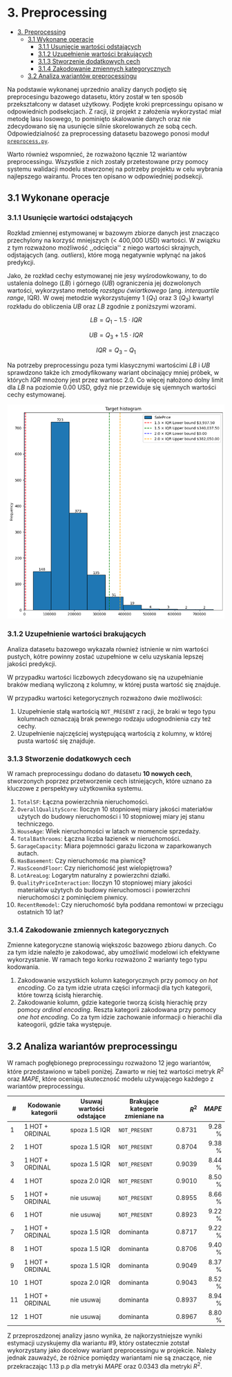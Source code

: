 # 3. Preprocessing

- [3. Preprocessing](#3-preprocessing)
  - [3.1 Wykonane operacje](#31-wykonane-operacje)
    - [3.1.1 Usunięcie wartości odstających](#311-usunięcie-wartości-odstających)
    - [3.1.2 Uzupełnienie wartości brakujących](#312-uzupełnienie-wartości-brakujących)
    - [3.1.3 Stworzenie dodatkowych cech](#313-stworzenie-dodatkowych-cech)
    - [3.1.4 Zakodowanie zmiennych kategorycznych](#314-zakodowanie-zmiennych-kategorycznych)
  - [3.2 Analiza wariantów preprocessingu](#32-analiza-wariantów-preprocessingu)


Na podstawie wykonanej uprzednio analizy danych podjęto się preprocesingu bazowego datasetu, który został w ten sposób przekształcony w dataset użytkowy. Podjęte kroki preprcessingu opisano w odpowiednich podsekcjach. Z racji, iż projekt z założenia wykorzystać miał metodę lasu losowego, to pominięto skalowanie danych oraz nie zdecydowano się na usunięcie silnie skorelowanych ze sobą cech. Odpowiedzialność za preprocessing datasetu bazowego ponosi moduł [`preprocess.py`](/src/data_preprocessing/preprocess.py).

Warto również wspomnieć, że rozważono łącznie 12 wariantów preprocessingu. Wszystkie z nich zostały przetestowane przy pomocy systemu walidacji modelu stworzonej na potrzeby projektu w celu wybrania najlepszego wairantu. Proces ten opisano w odpowiedniej podsekcji.

## 3.1 Wykonane operacje

### 3.1.1 Usunięcie wartości odstających

Rozkład zmiennej estymowanej w bazowym zbiorze danych jest znacząco przechylony na korzyść mniejszych (< 400,000 USD) wartości. W związku z tym rozważono możliwość ,,odcięcia'' z niego wartości skrajnych, odjstających (ang. *outliers*), które mogą negatywnie wpłynąć na jakoś predykcji.

Jako, że rozkład cechy estymowanej nie jesy wyśrodowkowany, to do ustalenia dolnego ($LB$) i górnego ($UB$) ograniczenia jej dozwolonych wartości, wykorzystano metodę *rozstępu ćwiartkowego* (ang. *interquartile range*, IQR). W owej metodzie wykorzystujemy 1 ($Q_1$) oraz 3 ($Q_3$) kwartyl rozkładu do obliczenia $UB$ oraz $LB$ zgodnie z poniższymi wzorami.

$$
LB = Q_1 - 1.5 \cdot IQR
$$

$$
UB = Q_3 + 1.5 \cdot IQR
$$

$$
IQR = Q_3 - Q_1
$$

Na potrzeby preprocessingu poza tymi klasycznymi wartościmi $LB$ i $UB$ sprawdzono także ich zmodyfikowany wariant obcinający mniej próbek, w których $IQR$ mnożony jest przez wartosc $2.0$. Co więcej nałożono dolny limit dla $LB$ na poziomie 0.00 USD, gdyż nie przewiduje się ujemnych wartości cechy estymowanej.

![histogram cechy estymowanej z oznaczonymi LB i UB](/datasets/plots/base/target_histogram_with_outliers.png)

### 3.1.2 Uzupełnienie wartości brakujących

Analiza datasetu bazowego wykazała również istnienie w nim wartości pustych, kótre powinny zostać uzupełnione w celu uzyskania lepszej jakości predykcji.

W przypadku wartości liczbowych zdecydowano się na uzupełnianie braków medianą wyliczoną z kolumny, w której pusta wartość się znajduje.

W przypadku wartości ketegorycznych rozważono dwie możliwości:

1. Uzupełnienie stałą wartością `NOT_PRESENT` z racji, że braki w tego typu kolumnach oznaczają brak pewnego rodzaju udognodnienia czy też cechy.
2. Uzupełnienie najczęściej występującą wartością z kolumny, w której pusta wartość się znajduje.

### 3.1.3 Stworzenie dodatkowych cech

W ramach preprocessingu dodano do datasetu **10 nowych cech**, stworzonych poprzez przetworzenie cech istniejących, które uznano za kluczowe z perspektywy użytkownika systemu.

1. `TotalSF`: Łączna powierzchnia nieruchomości.
2. `OverallQualityScore`: Iloczyn 10 stopniowej miary jakości materiałów użytych do budowy nieruchomości i 10 stopniowej miary jej stanu techniczego.
3. `HouseAge`: Wiek nieruchomości w latach w momencie sprzedaży.
4. `TotalBathrooms`: Łączna liczba łazienek w nieruchomości.
5. `GarageCapacity`: Miara pojemności garażu liczona w zaparkowanych autach.
6. `HasBasement`: Czy nieruchomośc ma piwnicę?
7. `HasSceondFloor`: Czy nierichomość jest wielopiętrowa?
8. `LotAreaLog`: Logarytm naturalny z powierzchni działki.
9. `QualityPriceInteraction`: Iloczyn 10 stopniowej miary jakości materiałów użytych do budowy nieruchomosci i powierzchni nieruchomości z pominięciem piwnicy.
10. `RecentRemodel`: Czy nieruchomość była poddana remontowi w przeciągu ostatnich 10 lat?

### 3.1.4 Zakodowanie zmiennych kategorycznych

Zmienne kategoryczne stanowią większośc bazowego zbioru danych. Co za tym idzie należło je zakodować, aby umożliwić modelowi ich efektywne wykorzystanie. W ramach tego korku rozważono 2 warianty tego typu kodowania.

1. Zakodowanie wszystkich kolumn kategorycznych przy pomocy *on hot encoding*. Co za tym idzie utrata części informacji dla tych kategorii, które towrzą ścisłą hierarchię.
2. Zakodowanie kolumn, gdzie kategorie tworzą ścisłą hierachię przy pomocy *ordinal encoding*. Reszta kategorii zakodowana przy pomocy *one hot encoding*. Co za tym idzie zachowanie informacji o hierachii dla kateogorii, gdzie taka występuje.

## 3.2 Analiza wariantów preprocessingu

W ramach pogłębionego preprocessingu rozważono 12 jego wariantów, które przedstawiono w tabeli poniżej. Zawarto w niej też wartości metryk $R^2$ oraz $MAPE$, które oceniają skuteczność modelu używającego każdego z wariantów preprocessingu.

| #  | Kodowanie kategorii | Usuwaj wartości odstające | Brakujące kategorie zmieniane na | $R^2$  | $MAPE$ |
|----|---------------------|---------------------------|----------------------------------|-------:|-------:|
| 1  | 1 HOT + ORDINAL     | spoza 1.5 IQR             | `NOT_PRESENT`                    | 0.8731 | 9.28 % |
| 2  | 1 HOT               | spoza 1.5 IQR             | `NOT_PRESENT`                    | 0.8704 | 9.38 % |
| 3  | 1 HOT + ORDINAL     | spoza 1.5 IQR             | `NOT_PRESENT`                    | 0.9039 | 8.44 % |
| 4  | 1 HOT               | spoza 2.0 IQR             | `NOT_PRESENT`                    | 0.9010 | 8.50 % |
| 5  | 1 HOT + ORDINAL     | nie usuwaj                | `NOT_PRESENT`                    | 0.8955 | 8.66 % |
| 6  | 1 HOT               | nie usuwaj                | `NOT_PRESENT`                    | 0.8923 | 9.22 % |
| 7  | 1 HOT + ORDINAL     | spoza 1.5 IQR             | dominanta                        | 0.8717 | 9.22 % |
| 8  | 1 HOT               | spoza 1.5 IQR             | dominanta                        | 0.8706 | 9.40 % |
| 9  | 1 HOT + ORDINAL     | spoza 1.5 IQR             | dominanta                        | 0.9049 | 8.37 % |
| 10 | 1 HOT               | spoza 2.0 IQR             | dominanta                        | 0.9043 | 8.52 % |
| 11 | 1 HOT + ORDINAL     | nie usuwaj                | dominanta                        | 0.8937 | 8.94 % |
| 12 | 1 HOT               | nie usuwaj                | dominanta                        | 0.8967 | 8.80 % |

Z przeproszdzonej analizy jasno wynika, że najkorzystniejsze wyniki estymacji uzyskujemy dla wariantu #9, który ostatecznie zotstał wykorzystany jako docelowy wariant preprocessingu w projekcie. Należy jednak zauważyć, że różnice pomiędzy wariantami nie są znaczące, nie przekraczając 1.13 p.p dla metryki $MAPE$ oraz 0.0343 dla metryki $R^2$.
